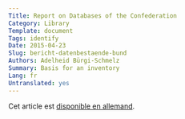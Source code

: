 ```yaml
---
Title: Report on Databases of the Confederation
Category: Library
Template: document
Tags: identify
Date: 2015-04-23
Slug: bericht-datenbestaende-bund
Authors: Adelheid Bürgi-Schmelz
Summary: Basis for an inventory
Lang: fr
Untranslated: yes
---
```


Cet article est [disponible en allemand](/de/library/bericht-datenbestaende-bund).
